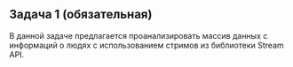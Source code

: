 ## Задача 1 (обязательная)
В данной задаче предлагается проанализировать массив данных с информаций о людях с использованием стримов из библиотеки Stream API.